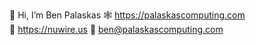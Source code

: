 👋 Hi, I’m Ben Palaskas
🕸 https://palaskascomputing.com <br/>
🤑 https://nuwire.us
📧 ben@palaskascomputing.com
<!---
bpalaskas/bpalaskas is a ✨ special ✨ repository because its `README.md` (this file) appears on your GitHub profile.
You can click the Preview link to take a look at your changes.
--->
